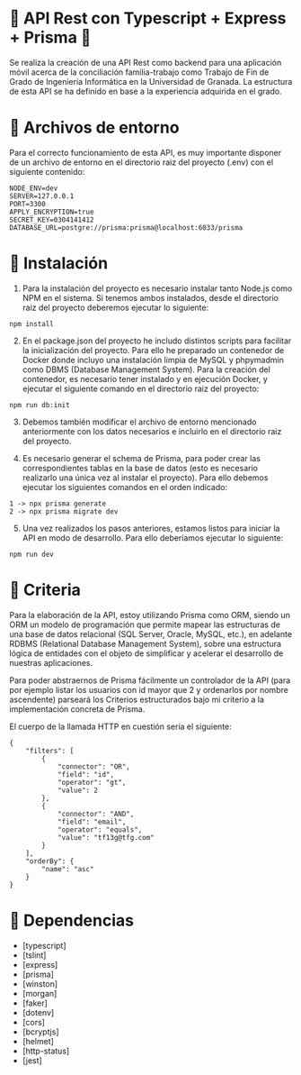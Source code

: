 
# :red_circle: API Rest con Typescript + Express + Prisma :red_circle:

Se realiza la creación de una API Rest como backend para una aplicación móvil acerca de la conciliación familia-trabajo como Trabajo de Fin de Grado de Ingeniería Informática en la Universidad de Granada. 
La estructura de esta API se ha definido en base a la experiencia adquirida en el grado.

# :seedling: Archivos de entorno 
Para el correcto funcionamiento de esta API, es muy importante disponer de un archivo de entorno en el directorio raiz del proyecto (.env) con el siguiente contenido: 
```
NODE_ENV=dev
SERVER=127.0.0.1
PORT=3300
APPLY_ENCRYPTION=true
SECRET_KEY=0304141412
DATABASE_URL=postgre://prisma:prisma@localhost:6033/prisma
```


# :pencil: Instalación

1. Para la instalación del proyecto es necesario instalar tanto Node.js como NPM en el sistema. Si tenemos ambos instalados, desde el directorio raiz del proyecto deberemos ejecutar lo siguiente:

```
npm install
```

2. En el package.json del proyecto he includo distintos scripts para facilitar la inicialización del proyecto. Para ello he preparado un contenedor de Docker donde incluyo una instalación limpia de MySQL y phpymadmin como DBMS (Database Management System). Para la creación del contenedor, es necesario tener instalado y en ejecución Docker, y ejecutar el siguiente comando en el directorio raiz del proyecto: 
```
npm run db:init
```

3. Debemos también modificar el archivo de entorno mencionado anteriormente con los datos necesarios e incluirlo en el directorio raiz del proyecto. 

4. Es necesario generar el schema de Prisma, para poder crear las correspondientes tablas en la base de datos (esto es necesario realizarlo una única vez al instalar el proyecto). Para ello debemos ejecutar los siguientes comandos en el orden indicado:
```
1 -> npx prisma generate
2 -> npx prisma migrate dev
```

5. Una vez realizados los pasos anteriores, estamos listos para iniciar la API en modo de desarrollo. Para ello deberíamos ejecutar lo siguiente:
```
npm run dev
```

# :triangular_ruler: Criteria
Para la elaboración de la API, estoy utilizando Prisma como ORM, siendo un ORM un modelo de programación que permite mapear las estructuras de una base de datos relacional (SQL Server, Oracle, MySQL, etc.), en adelante RDBMS (Relational Database Management System), sobre una estructura lógica de entidades con el objeto de simplificar y acelerar el desarrollo de nuestras aplicaciones.

Para poder abstraernos de Prisma fácilmente un controlador de la API (para por ejemplo listar los usuarios con id mayor que 2 y ordenarlos por nombre ascendente) parseará los Criterios estructurados bajo mi criterio a la implementación concreta de Prisma. 

El cuerpo de la llamada HTTP en cuestión sería el siguiente: 
```
{
    "filters": [
        {
            "connector": "OR",
            "field": "id",
            "operator": "gt",
            "value": 2
        },
        {
            "connector": "AND",
            "field": "email",
            "operator": "equals",
            "value": "tf13g@tfg.com"
        }
    ],
    "orderBy": {
        "name": "asc"
    }
}
``` 

# :closed_book: Dependencias

 - [typescript]
 - [tslint]
 - [express]
 - [prisma]
 - [winston]
 - [morgan]
 - [faker]
 - [dotenv]
 - [cors]
 - [bcryptjs]
 - [helmet]
 - [http-status]
 - [jest]
